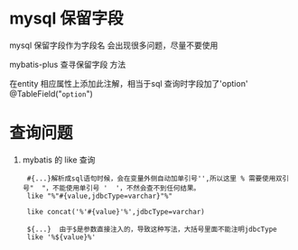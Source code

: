 # mysql  保留字段

mysql  保留字段作为字段名 会出现很多问题，尽量不要使用

mybatis-plus 查寻保留字段 方法 	

在entity 相应属性上添加此注解，相当于sql 查询时字段加了'option'
@TableField("`option`")





# 查询问题

1. mybatis 的 like 查询

        #{...}解析成sql语句时候，会在变量外侧自动加单引号'',所以这里 % 需要使用双引号"  "，不能使用单引号 '  '，不然会查不到任何结果。
        like "%"#{value,jdbcType=varchar}"%"
        
        like concat('%'#{value}'%',jdbcType=varchar)
        
        ${...}  由于$是参数直接注入的，导致这种写法，大括号里面不能注明jdbcType
        like '%${value}%'